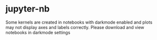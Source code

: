# jupyter-nb

Some kernels are created in notebooks with darkmode enabled and plots may not display axes and labels correctly. Please download and view notebooks in darkmode settings
